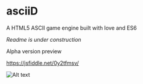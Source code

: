 # asciiD
A HTML5 ASCII game engine built with love and ES6

*Readme is under construction*

Alpha version preview

https://jsfiddle.net/0y2tfmsv/

![Alt text](http://i.imgur.com/HjnvMVc.png "Preview")
